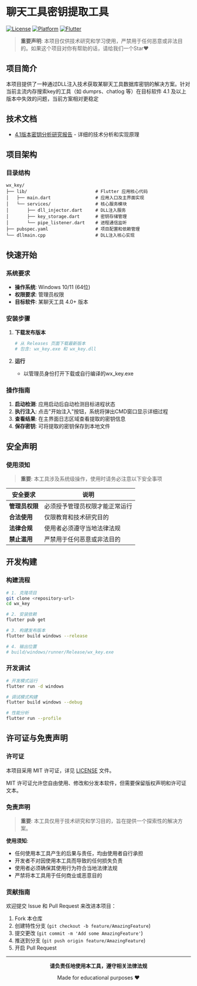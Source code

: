 # 聊天工具密钥提取工具

[![License](https://img.shields.io/badge/license-MIT-green.svg)](LICENSE)
[![Platform](https://img.shields.io/badge/platform-Windows-lightgrey.svg)](https://www.microsoft.com/windows)
[![Flutter](https://img.shields.io/badge/Flutter-3.9.2+-02569B.svg?logo=flutter)](https://flutter.dev)

> **重要声明**: 本项目仅供技术研究和学习使用，严禁用于任何恶意或非法目的。如果这个项目对你有帮助的话，请给我们一个Star❤️

## 项目简介

本项目提供了一种通过DLL注入技术获取某聊天工具数据库密钥的解决方案。针对当前主流内存搜索key的工具（如 dumprs、chatlog 等）在目标软件 4.1 及以上版本中失效的问题，当前方案相对更稳定


## 技术文档

- [4.1版本密钥分析研究报告](wx4.1_analysis.md) - 详细的技术分析和实现原理

## 项目架构

### 目录结构

```
wx_key/
├── lib/                          # Flutter 应用核心代码
│   ├── main.dart                 # 应用入口及主界面实现
│   └── services/                 # 核心服务模块
│       ├── dll_injector.dart     # DLL注入服务
│       ├── key_storage.dart      # 密钥存储管理
│       └── pipe_listener.dart    # 进程通信监听
├── pubspec.yaml                  # 项目配置和依赖管理
└── dllmain.cpp                   # DLL注入核心实现
```

## 快速开始

### 系统要求

- **操作系统**: Windows 10/11 (64位)
- **权限要求**: 管理员权限
- **目标软件**: 某聊天工具 4.0+ 版本

### 安装步骤

1. **下载发布版本**
   ```bash
   # 从 Releases 页面下载最新版本
   # 包含: wx_key.exe 和 wx_key.dll
   ```

2. **运行**
   - 以管理员身份打开下载或自行编译的wx_key.exe

### 操作指南

1. **启动检测**: 应用启动后自动检测目标进程状态
2. **执行注入**: 点击"开始注入"按钮，系统将弹出CMD窗口显示详细过程
3. **查看结果**: 在主界面日志区域查看提取的密钥信息
4. **保存密钥**: 可将提取的密钥保存到本地文件

## 安全声明

### 使用须知

> **重要**: 本工具涉及系统级操作，使用时请务必注意以下安全事项

| 安全要求 | 说明 |
|----------|------|
| **管理员权限** | 必须授予管理员权限才能正常运行 |
| **合法使用** | 仅限教育和技术研究目的 |
| **法律合规** | 使用者必须遵守当地法律法规 |
| **禁止滥用** | 严禁用于任何恶意或非法目的 |


## 开发构建

### 构建流程

```bash
# 1. 克隆项目
git clone <repository-url>
cd wx_key

# 2. 安装依赖
flutter pub get

# 3. 构建发布版本
flutter build windows --release

# 4. 输出位置
# build/windows/runner/Release/wx_key.exe
```

### 开发调试

```bash
# 开发模式运行
flutter run -d windows

# 调试模式构建
flutter build windows --debug

# 性能分析
flutter run --profile
```

## 许可证与免责声明

### 许可证

本项目采用 MIT 许可证，详见 [LICENSE](LICENSE) 文件。

MIT 许可证允许您自由使用、修改和分发本软件，但需要保留版权声明和许可证文本。

### 免责声明

> **重要**: 本工具仅用于技术研究和学习目的，旨在提供一个探索性的解决方案。

**使用须知**:
- 任何使用本工具产生的后果与责任，均由使用者自行承担
- 开发者不对因使用本工具而导致的任何损失负责
- 使用者必须确保其使用行为符合当地法律法规
- 严禁将本工具用于任何商业或恶意目的

### 贡献指南

欢迎提交 Issue 和 Pull Request 来改进本项目：

1. Fork 本仓库
2. 创建特性分支 (`git checkout -b feature/AmazingFeature`)
3. 提交更改 (`git commit -m 'Add some AmazingFeature'`)
4. 推送到分支 (`git push origin feature/AmazingFeature`)
5. 开启 Pull Request

---

<div align="center">

**请负责任地使用本工具，遵守相关法律法规**

Made for educational purposes ❤️

</div>